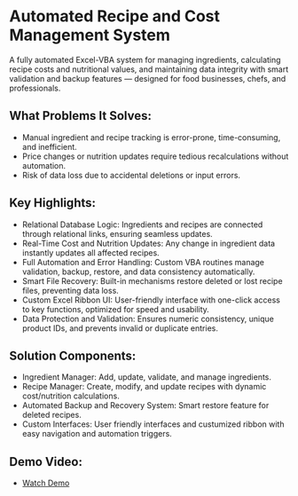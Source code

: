 # Automated Recipe and Cost Management System

A fully automated Excel-VBA system for managing ingredients, calculating recipe costs and nutritional values, and maintaining data integrity with smart validation and backup features — designed for food businesses, chefs, and professionals.

## What Problems It Solves:
- Manual ingredient and recipe tracking is error-prone, time-consuming, and inefficient.
- Price changes or nutrition updates require tedious recalculations without automation.
- Risk of data loss due to accidental deletions or input errors.

## Key Highlights:
- Relational Database Logic: Ingredients and recipes are connected through relational links, ensuring seamless updates.
- Real-Time Cost and Nutrition Updates: Any change in ingredient data instantly updates all affected recipes.
- Full Automation and Error Handling: Custom VBA routines manage validation, backup, restore, and data consistency automatically.
- Smart File Recovery: Built-in mechanisms restore deleted or lost recipe files, preventing data loss.
- Custom Excel Ribbon UI: User-friendly interface with one-click access to key functions, optimized for speed and usability.
- Data Protection and Validation: Ensures numeric consistency, unique product IDs, and prevents invalid or duplicate entries.

## Solution Components:
- Ingredient Manager: Add, update, validate, and manage ingredients.
- Recipe Manager: Create, modify, and update recipes with dynamic cost/nutrition calculations.
- Automated Backup and Recovery System: Smart restore feature for deleted recipes.
- Custom Interfaces: User friendly interfaces and custumized ribbon with easy navigation and automation triggers.

## Demo Video:
- [Watch Demo](https://youtu.be/wwOtUFNklLU)

